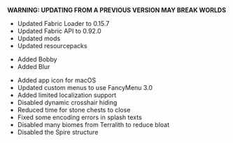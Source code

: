 **WARNING: UPDATING FROM A PREVIOUS VERSION MAY BREAK WORLDS**

- Updated Fabric Loader to 0.15.7
- Updated Fabric API to 0.92.0
- Updated mods
- Updated resourcepacks

* Added Bobby
* Added Blur

- Added app icon for macOS
- Updated custom menus to use FancyMenu 3.0
- Added limited localization support
- Disabled dynamic crosshair hiding
- Reduced time for stone chests to close
- Fixed some encoding errors in splash texts
- Disabled many biomes from Terralith to reduce bloat
- Disabled the Spire structure
